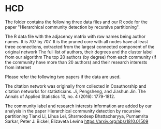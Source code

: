 # HCD
The folder contains the following three data files and our R code for the paper "Hierarchical community detection by recursive partitioning".

The R data file with the adjacency matrix with row names being author names. It is 707 by 707. It is the pruned core with all nodes have at least three connections, extracted from the largest connected component of the original network
The full list of authors, their degrees and the cluster label from our algorithm
The top 20 authors (by degree) from each community (if the community have more than 20 authors) and their research interests from internet

Please refer the following two papers if the data are used.

The citation network was originally from collected in
Coauthorship and citation networks for statisticians.
Ji, Pengsheng, and Jiashun Jin. 
The Annals of Applied Statistics 10, no. 4 (2016): 1779-1812.

The community label and research interests information are added by our analysis in the paper
Hierarchical community detection by recursive partitioning
Tianxi Li, Lihua Lei, Sharmodeep Bhattacharyya, Purnamrita Sarkar, Peter J. Bickel, Elizaveta Levina
https://arxiv.org/abs/1810.01509
